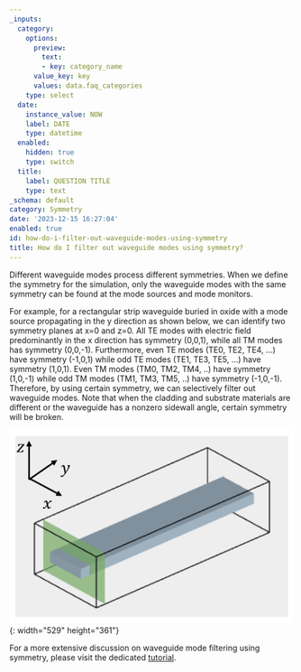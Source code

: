 ```yaml
---
_inputs:
  category:
    options:
      preview:
        text:
        - key: category_name
      value_key: key
      values: data.faq_categories
    type: select
  date:
    instance_value: NOW
    label: DATE
    type: datetime
  enabled:
    hidden: true
    type: switch
  title:
    label: QUESTION TITLE
    type: text
_schema: default
category: Symmetry
date: '2023-12-15 16:27:04'
enabled: true
id: how-do-i-filter-out-waveguide-modes-using-symmetry
title: How do I filter out waveguide modes using symmetry?
---
```


Different waveguide modes process different symmetries. When we define the symmetry for the simulation, only the waveguide modes with the same symmetry can be found at the mode sources and mode monitors.

For example, for a rectangular strip waveguide buried in oxide with a mode source propagating in the y direction as shown below, we can identify two symmetry planes at x=0 and z=0. All TE modes with electric field predominantly in the x direction has symmetry (0,0,1), while all TM modes has symmetry (0,0,-1). Furthermore, even TE modes (TE0, TE2, TE4, …) have symmetry (-1,0,1) while odd TE modes (TE1, TE3, TE5, …) have symmetry (1,0,1). Even TM modes (TM0, TM2, TM4, ..) have symmetry (1,0,-1) while odd TM modes (TM1, TM3, TM5, ..) have symmetry (-1,0,-1). Therefore, by using certain symmetry, we can selectively filter out waveguide modes. Note that when the cladding and substrate materials are different or the waveguide has a nonzero sidewall angle, certain symmetry will be broken.

![](/uploads/waveguide-1.png){: width="529" height="361"}

For a more extensive discussion on waveguide mode filtering using symmetry, please visit the dedicated [tutorial](https://www.flexcompute.com/tidy3d/examples/notebooks/Symmetry/).